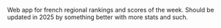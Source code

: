 Web app for french regional rankings and scores of the week. Should be updated in 2025 by something better with more stats and such.
